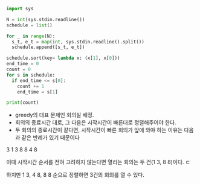 ``` python
import sys

N = int(sys.stdin.readline())
schedule = list()

for _ in range(N):
  s_t, e_t = map(int, sys.stdin.readline().split())
  schedule.append([s_t, e_t])

schedule.sort(key= lambda x: (x[1], x[0]))
end_time = 0
count = 0
for s in schedule:
  if end_time <= s[0]:
    count += 1
    end_time = s[1]

print(count)
```

- greedy의 대표 문제인 회의실 배정.
- 회의의 종료시간 대로, 그 다음은 시작시간이 빠른대로 정렬해주어야 한다. 
- 두 회의의 종료시간이 같다면, 시작시간이 빠른 회의가 앞에 와야 하는 이유는 다음과 같은 반례가 있기 때문이다

3
1 3
8 8
4 8

이때 시작시간 순서를 전혀 고려하지 않는다면 열리는 회의는 두 건(1 3, 8 8)이다. ㄷ

하지만 1 3, 4 8, 8 8 순으로 정렬하면 3건의 회의를 열 수 있다.